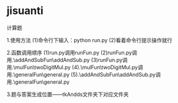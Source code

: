 # jisuanti
计算题

1.使用方法
  (1)命令行下输入：python run.py
  (2)看着命令行提示操作就行
  
2.函数调用顺序
  (1)run.py调用runFun.py
  (2)runFun.py调用.\addAndSubFun\addAndSub.py
  (3)runFun.py调用.\mulFun\twoDigitMul.py
  (4).\mulFun\twoDigitMul.py调用.\generalFun\general.py
  (5).\addAndSubFun\addAndSub.py调用.\generalFun\general.py

3.题与答案生成位置——tkAndds文件夹下对应文件夹
  